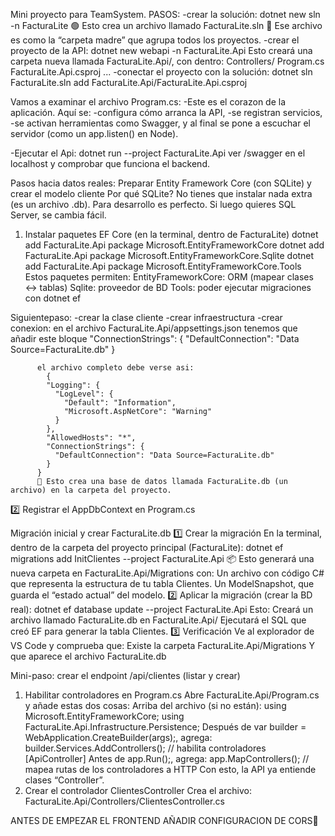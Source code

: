 Mini proyecto para TeamSystem.
PASOS:
-crear la solución: dotnet new sln -n FacturaLite
  🟢 Esto crea un archivo llamado FacturaLite.sln
  📁 Ese archivo es como la “carpeta madre” que agrupa todos los proyectos.
-crear el proyecto de la API: dotnet new webapi -n FacturaLite.Api
  Esto creará una carpeta nueva llamada FacturaLite.Api/, con dentro:
    Controllers/
    Program.cs
    FacturaLite.Api.csproj
    ...
-conectar el proyecto con la solución: dotnet sln FacturaLite.sln add FacturaLite.Api/FacturaLite.Api.csproj

Vamos a examinar el archivo Program.cs:
  -Este es el corazon de la aplicación.
    Aquí se:
    -configura cómo arranca la API,
    -se registran servicios,
    -se activan herramientas como Swagger,
y al final se pone a escuchar el servidor (como un app.listen() en Node).

-Ejecutar el Api: dotnet run --project FacturaLite.Api
  ver /swagger en el localhost y comprobar que funciona el backend.

Pasos hacia datos reales:
Preparar Entity Framework Core (con SQLite) y crear el modelo cliente
    Por qué SQLite?
    No tienes que instalar nada extra (es un archivo .db).
    Para desarrollo es perfecto. Si luego quieres SQL Server, se cambia fácil.
  1) Instalar paquetes EF Core (en la terminal, dentro de FacturaLite)
        dotnet add FacturaLite.Api package Microsoft.EntityFrameworkCore
        dotnet add FacturaLite.Api package Microsoft.EntityFrameworkCore.Sqlite
        dotnet add FacturaLite.Api package Microsoft.EntityFrameworkCore.Tools
Estos paquetes permiten:
  EntityFrameworkCore: ORM (mapear clases ↔ tablas)
  Sqlite: proveedor de BD
  Tools: poder ejecutar migraciones con dotnet ef

Siguientepaso:
  -crear la clase cliente
  -crear infraestructura
  -crear conexion: en el archivo FacturaLite.Api/appsettings.json tenemos que añadir este bloque
          "ConnectionStrings": {
            "DefaultConnection": "Data Source=FacturaLite.db"
          }


          el archivo completo debe verse asi:
            {
            "Logging": {
              "LogLevel": {
                "Default": "Information",
                "Microsoft.AspNetCore": "Warning"
              }
            },
            "AllowedHosts": "*",
            "ConnectionStrings": {
              "DefaultConnection": "Data Source=FacturaLite.db"
            }
          }
          🧠 Esto crea una base de datos llamada FacturaLite.db (un archivo) en la carpeta del proyecto.

2️⃣ Registrar el AppDbContext en Program.cs

Migración inicial y crear FacturaLite.db
1️⃣ Crear la migración
En la terminal, dentro de la carpeta del proyecto principal (FacturaLite): dotnet ef migrations add InitClientes --project FacturaLite.Api
  📦 Esto generará una nueva carpeta en FacturaLite.Api/Migrations con:
      Un archivo con código C# que representa la estructura de tu tabla Clientes.
      Un ModelSnapshot, que guarda el “estado actual” del modelo.
2️⃣ Aplicar la migración (crear la BD real): dotnet ef database update --project FacturaLite.Api
  Esto:
    Creará un archivo llamado FacturaLite.db en FacturaLite.Api/
    Ejecutará el SQL que creó EF para generar la tabla Clientes.
3️⃣ Verificación
Ve al explorador de VS Code y comprueba que:
  Existe la carpeta FacturaLite.Api/Migrations
  Y que aparece el archivo FacturaLite.db

Mini-paso: crear el endpoint /api/clientes (listar y crear)
1) Habilitar controladores en Program.cs
Abre FacturaLite.Api/Program.cs y añade estas dos cosas:
  Arriba del archivo (si no están):
    using Microsoft.EntityFrameworkCore;
    using FacturaLite.Api.Infrastructure.Persistence;
Después de var builder = WebApplication.CreateBuilder(args);, agrega:
  builder.Services.AddControllers(); // habilita controladores [ApiController]
Antes de app.Run();, agrega:
  app.MapControllers(); // mapea rutas de los controladores a HTTP
Con esto, la API ya entiende clases “Controller”.
2) Crear el controlador ClientesController
  Crea el archivo:
    FacturaLite.Api/Controllers/ClientesController.cs

ANTES DE EMPEZAR EL FRONTEND AÑADIR CONFIGURACION DE CORS🫠

